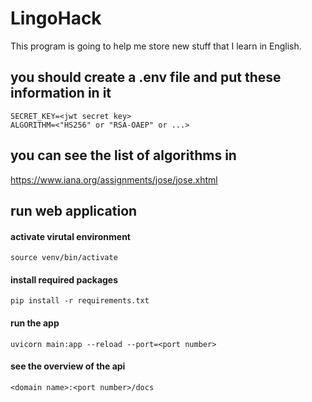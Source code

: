 # LingoHack
This program is going to help me store new stuff that I learn in English. 

## you should create a .env file and put these information in it
```
SECRET_KEY=<jwt secret key>
ALGORITHM=<"HS256" or "RSA-OAEP" or ...>
```

## you can see the list of algorithms in
https://www.iana.org/assignments/jose/jose.xhtml

## run web application
#### activate virutal environment
```source venv/bin/activate```

#### install required packages
```pip install -r requirements.txt```

#### run the app
```uvicorn main:app --reload --port=<port number>```

#### see the overview of the api
```<domain name>:<port number>/docs```
